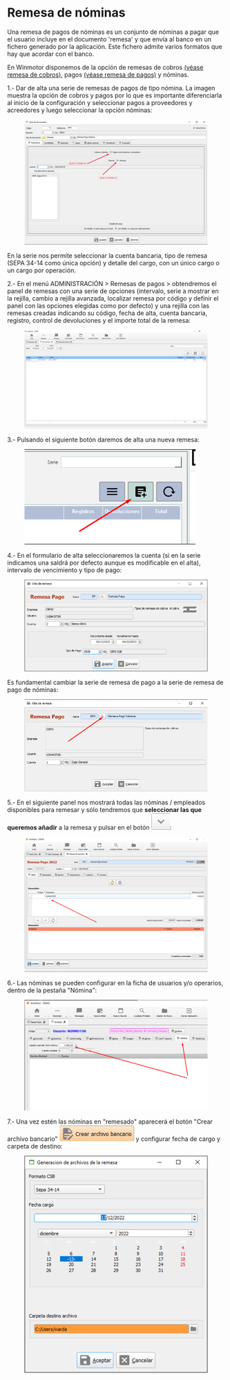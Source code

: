 # Remesa de nóminas

Una remesa de pagos de nóminas es un conjunto de nóminas a pagar que el usuario incluye en el documento 'remesa' y que envía al banco en un fichero generado por la aplicación. Este fichero admite varios formatos que hay que acordar con el banco.

En Winmotor disponemos de la opción de remesas de cobros [(véase remesa de cobros)](../remesas.md), pagos [(véase remesa de pagos)](./) y nóminas.

1.- Dar de alta una serie de remesas de pagos de tipo nómina. La imagen muestra la opción de cobros y pagos por lo que es importante diferenciarla al inicio de la configuración y seleccionar pagos a proveedores y acreedores y luego seleccionar la opción nóminas:

<figure><img src="../../../../.gitbook/assets/imagen (4) (1) (5).png" alt=""><figcaption></figcaption></figure>

En la serie nos permite seleccionar la cuenta bancaria, tipo de remesa (SEPA 34-14 como única opción) y detalle del cargo, con un único cargo o un cargo por operación.

2.- En el menú ADMINISTRACIÓN > Remesas de pagos > obtendremos el panel de remesas con una serie de opciones (intervalo, serie a mostrar en la rejilla, cambio a rejilla avanzada, localizar remesa por código y definir el panel con las opciones elegidas como por defecto) y una rejilla con las remesas creadas indicando su código, fecha de alta, cuenta bancaria, registro, control de devoluciones y el importe total de la remesa:

<figure><img src="../../../../.gitbook/assets/imagen (5) (2).png" alt=""><figcaption></figcaption></figure>

3.- Pulsando el siguiente botón daremos de alta una nueva remesa:

<figure><img src="../../../../.gitbook/assets/imagen (7) (1).png" alt=""><figcaption></figcaption></figure>

4.- En el formulario de alta seleccionaremos la cuenta (si en la serie indicamos una saldrá por defecto aunque es modificable en el alta), intervalo de vencimiento y tipo de pago:

<figure><img src="../../../../.gitbook/assets/imagen (3) (4) (1).png" alt=""><figcaption></figcaption></figure>

Es fundamental cambiar la serie de remesa de pago a la serie de remesa de pago de nóminas:

<figure><img src="../../../../.gitbook/assets/imagen (37).png" alt=""><figcaption></figcaption></figure>

5.- En el siguiente panel nos mostrará todas las nóminas / empleados disponibles para remesar y sólo tendremos que **seleccionar las que queremos añadir** a la remesa y pulsar en el botón ![](<../../../../.gitbook/assets/imagen (4) (3) (1).png>):

<figure><img src="../../../../.gitbook/assets/imagen (7) (3).png" alt=""><figcaption></figcaption></figure>

6.- Las nóminas se pueden configurar en la ficha de usuarios y/o operarios, dentro de la pestaña "Nómina":

<figure><img src="../../../../.gitbook/assets/imagen (4) (2) (2).png" alt=""><figcaption></figcaption></figure>

7.- Una vez estén las nóminas en "remesado" aparecerá el botón "Crear archivo bancario" ![](<../../../../.gitbook/assets/imagen (1) (6).png>) y configurar fecha de cargo y carpeta de destino:

<figure><img src="../../../../.gitbook/assets/imagen (6) (5).png" alt=""><figcaption></figcaption></figure>
